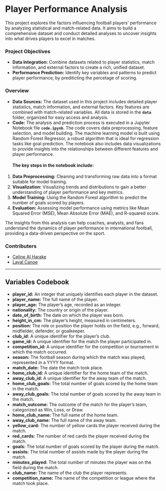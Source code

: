 # Player Performance Analysis
This project explores the factors influencing football players' performance by analyzing statistical and match-related data. It aims to build a comprehensive dataset and conduct detailed analyses to uncover insights into what drives players to excel in matches.

### Project Objectives
- **Data Integration:** Combine datasets related to player statistics, match information, and external factors to create a rich, unified dataset.
- **Performance Prediction:** Identify key variables and patterns to predict player performance, by prediticting the percetage of scoring.

### Overview
- **Data Sources:** The dataset used in this project includes detailed player statistics, match information, and external factors. Key features are combined with match-related variables. All data is stored in the **`data`** folder, organized for easy access and analysis.
- **Code:** The analysis and prediction process is executed in a Jupyter Notebook file **`code.ipynb`**. The code covers data preprocessing, feature selection, and model building. The machine learning model is built using Random Forest Regressor, a robust algorithm that is ideal for regression tasks like goal prediction. The notebook also includes data visualizations to provide insights into the relationships between different features and player performance.
  #### The key steps in the notebook include:
1. **Data Preprocessing:** Cleaning and transforming raw data into a format suitable for model training.
2. **Visualization:** Visualizing trends and distributions to gain a better understanding of player performance and key metrics.
3. **Model Training:** Using the Random Forest algorithm to predict the number of goals scored by players.
4. **Evaluation:** Assessing model performance using metrics like Mean Squared Error (MSE), Mean Absolute Error (MAE), and R-squared score.

The insights from this analysis can help coaches, analysts, and fans understand the dynamics of player performance in international football, providing a data-driven perspective on the sport.

### Contributers
- [Celine Al Harake](https://github.com/CelineHarakee)
- [Layal Canoe](https://github.com/layalcanoe)

---
##  Variables Codebook 
- **player_id:** An integer that uniquely identifies each player in the dataset.
- **player_name:** The full name of the player.
- **player_age:** The player’s age, recorded as an integer.
- **nationality:** The country or origin of the player.
- **date_of_birth:** The date on which the player was born.
- **height_in_cm:** The player’s height, measured in centimeters.
- **position:** The role or position the player holds on the field, e.g., forward, midfielder, defender, or goalkeeper.
- **club_id:** A unique identifier for the player’s club.
- **game_id:** A unique identifier for the match the player participated in.
- **competition_id:** A unique identifier for the competition or tournament in which the match occurred.
- **season:** The football season during which the match was played, represented in a YYYY format.
- **match_date:** The date the match took place.
- **home_club_id:** A unique identifier for the home team of the match.
- **away_club_id:** A unique identifier for the away team of the match.
- **home_club_goals:** The total number of goals scored by the home team in the match.
- **away_club_goals:** The total number of goals scored by the away team in the match.
- **match_outcome:** The outcome of the match for the player’s team, categorized as Win, Loss, or Draw.
- **home_club_name:** The full name of the home team.
- **away_club_name:** The full name of the away team.
- **yellow_card:** The number of yellow cards the player received during the match.
- **red_cards:** The number of red cards the player received during the match.
- **goals:** The total number of goals scored by the player during the match.
- **assists:** The total number of assists made by the player during the match.
- **minutes_played:** The total number of minutes the player was on the field during the match.
- **club_name:** The name of the club the player represents.
- **competition_name:** The name of the competition or league where the match took place.
